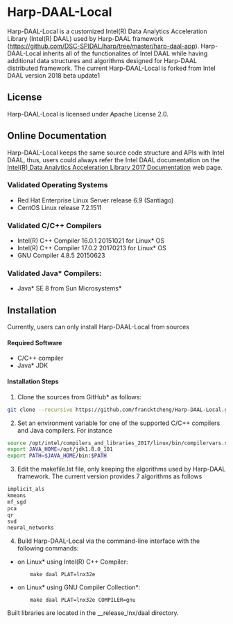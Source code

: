 # Harp-DAAL-Local 

Harp-DAAL-Local is a customized Intel(R) Data Analytics Acceleration Library (Intel(R) DAAL) used by Harp-DAAL framework (https://github.com/DSC-SPIDAL/harp/tree/master/harp-daal-app). 
Harp-DAAL-Local inherits all of the functionalites of Intel DAAL while having additional data structures and algorithms designed for Harp-DAAL distributed framework. 
The current Harp-DAAL-Local is forked from Intel DAAL version 2018 beta update1

## License
Harp-DAAL-Local is licensed under Apache License 2.0.

## Online Documentation
Harp-DAAL-Local keeps the same source code structure and APIs with Intel DAAL, thus, users could always refer the Intel DAAL documentation 
on the [Intel(R) Data Analytics Acceleration Library 2017 Documentation](https://software.intel.com/en-us/intel-daal-support/documentation) web page.

### Validated Operating Systems
* Red Hat Enterprise Linux Server release 6.9 (Santiago)
* CentOS Linux release 7.2.1511

### Validated C/C++ Compilers 
* Intel(R) C++ Compiler 16.0.1 20151021 for Linux* OS
* Intel(R) C++ Compiler 17.0.2 20170213 for Linux* OS
* GNU Compiler 4.8.5 20150623

### Validated Java* Compilers:
* Java\* SE 8 from Sun Microsystems*

## Installation
Currently, users can only install Harp-DAAL-Local from sources

#### Required Software
* C/C++ compiler 
* Java\* JDK 

#### Installation Steps
1. Clone the sources from GitHub* as follows:
```bash
git clone --recursive https://github.com/francktcheng/Harp-DAAL-Local.git
```
2. Set an environment variable for one of the supported C/C++ compilers and Java compilers. For instance
```bash
source /opt/intel/compilers_and_libraries_2017/linux/bin/compilervars.sh intel64
export JAVA_HOME=/opt/jdk1.8.0_101
export PATH=$JAVA_HOME/bin:$PATH
```
3. Edit the makefile.lst file, only keeping the algorithms used by Harp-DAAL framework. The current version provides 7 algorithms as follows
```bash
implicit_als
kmeans
mf_sgd
pca
qr
svd
neural_networks
```
4. Build Harp-DAAL-Local via the command-line interface with the following commands:

 *  on Linux\* using Intel(R) C++ Compiler:

            make daal PLAT=lnx32e

 *  on Linux\* using GNU Compiler Collection\*:

            make daal PLAT=lnx32e COMPILER=gnu

Built libraries are located in the \__release_lnx/daal directory.

